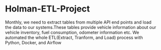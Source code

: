 # Holman-ETL-Project
Monthly, we need to extract tables from multiple API end points and load the data to our systems.These tables provide vehicle information about our vehicle inventory, fuel consumption, odometer information etc. We automated the whole ETL(Extract, Tranform, and Load) process with Python, Docker, and Airflow
